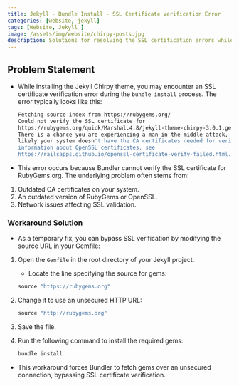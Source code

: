 ```yaml
---
title: Jekyll - Bundle Install - SSL Certificate Verification Error
categories: [website, jekyll]
tags: [Website, Jekyll ]
image: /assets/img/website/chirpy-posts.jpg
description: Solutions for resolving the SSL certification errors while installing gems using bundle.
---
```


## Problem Statement

- While installing the Jekyll Chirpy theme, you may encounter an SSL certificate verification error during the `bundle install` process. The error typically looks like this:

    ```sh
    Fetching source index from https://rubygems.org/
    Could not verify the SSL certificate for
    https://rubygems.org/quick/Marshal.4.8/jekyll-theme-chirpy-3.0.1.gemspec.rz.
    There is a chance you are experiencing a man-in-the-middle attack, but most
    likely your system doesn't have the CA certificates needed for verification. For
    information about OpenSSL certificates, see
    https://railsapps.github.io/openssl-certificate-verify-failed.html.
    ```

- This error occurs because Bundler cannot verify the SSL certificate for RubyGems.org. The underlying problem often stems from:

1. Outdated CA certificates on your system.
2. An outdated version of RubyGems or OpenSSL.
3. Network issues affecting SSL validation.

### Workaround Solution

- As a temporary fix, you can bypass SSL verification by modifying the source URL in your Gemfile:

1. Open the `Gemfile` in the root directory of your Jekyll project.
    - Locate the line specifying the source for gems:

    ```ruby
    source "https://rubygems.org"
    ```

2. Change it to use an unsecured HTTP URL:

    ```ruby
    source "http://rubygems.org"
    ```

3. Save the file.

4. Run the following command to install the required gems:

    ```bash
    bundle install
    ```

- This workaround forces Bundler to fetch gems over an unsecured connection, bypassing SSL certificate verification.
